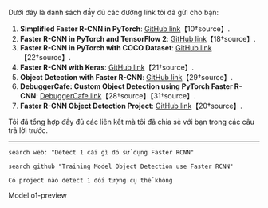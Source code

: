 Dưới đây là danh sách đầy đủ các đường link tôi đã gửi cho bạn:

1. **Simplified Faster R-CNN in PyTorch**: [GitHub link](https://github.com/chenyuntc/simple-faster-rcnn-pytorch)【10†source】.
2. **Faster R-CNN in PyTorch and TensorFlow 2**: [GitHub link](https://github.com/trzy/FasterRCNN)【18†source】.
3. **Faster R-CNN in PyTorch with COCO Dataset**: [GitHub link](https://github.com/root221/Faster-RCNN)【22†source】.
4. **Faster R-CNN with Keras**: [GitHub link](https://github.com/Runist/Faster_RCNN)【21†source】.
5. **Object Detection with Faster R-CNN**: [GitHub link](https://github.com/doguilmak/Object-Detection-with-Faster-R-CNN)【29†source】.
6. **DebuggerCafe: Custom Object Detection using PyTorch Faster R-CNN**: [DebuggerCafe link](https://debuggercafe.com/custom-object-detection-using-pytorch-faster-rcnn/)【28†source】【31†source】.
7. **Faster R-CNN Object Detection Project**: [GitHub link](https://github.com/mabo1215/Faster-R-CNN-running-on-Colab)【20†source】.

Tôi đã tổng hợp đầy đủ các liên kết mà tôi đã chia sẻ với bạn trong các câu trả lời trước.

--------
```
search web: "Detect 1 cái gì đó sử dụng Faster RCNN"
```

```
search github "Training Model Object Detection use Faster RCNN"
```
```
Có project nào detect 1 đối tượng cụ thể không
```
Model o1-preview